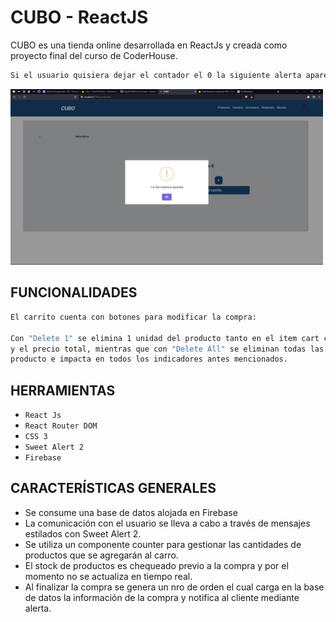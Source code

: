 # CUBO - ReactJS

CUBO es una tienda online desarrollada en ReactJs y creada como proyecto final del curso de CoderHouse.





```sh
Si el usuario quisiera dejar el contador el 0 la siguiente alerta aparece inmediatamente.
```

<img src="./public/assets/readme/ERRORSTOCK.png" width="500"/>



## FUNCIONALIDADES

```sh
El carrito cuenta con botones para modificar la compra:

Con "Delete 1" se elimina 1 unidad del producto tanto en el item cart como en el widget
y el precio total, mientras que con "Delete All" se eliminan todas las unidades de dicho
producto e impacta en todos los indicadores antes mencionados.
```



## HERRAMIENTAS
- `React Js`
- `React Router DOM` 
- `CSS 3` 
- `Sweet Alert 2` 
- `Firebase` 

## CARACTERÍSTICAS GENERALES

- Se consume una base de datos alojada en Firebase
- La comunicación con el usuario se lleva a cabo a través de mensajes estilados con Sweet Alert 2.
- Se utiliza un componente counter para gestionar las cantidades de productos que se agregarán al carro.
- El stock de productos es chequeado previo a la compra y por el momento no se actualiza en tiempo real.
- Al finalizar la compra se genera un nro de orden el cual carga en la base de datos la información de la compra y notifica al cliente mediante alerta.
